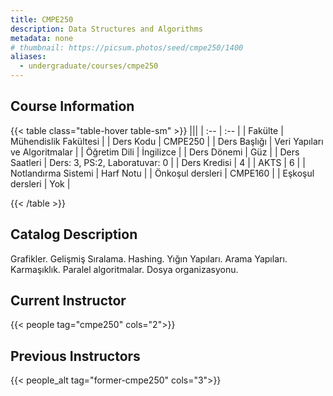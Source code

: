 ```yaml
---
title: CMPE250
description: Data Structures and Algorithms
metadata: none
# thumbnail: https://picsum.photos/seed/cmpe250/1400
aliases:
  - undergraduate/courses/cmpe250
---
```


## Course Information

<!-- prettier-ignore-start -->
{{< table class="table-hover table-sm" >}}
|||
| :-- | :-- |
| Fakülte | Mühendislik Fakültesi |
| Ders Kodu | CMPE250 |
| Ders Başlığı | Veri Yapıları ve Algoritmalar |
| Öğretim Dili | İngilizce |
| Ders Dönemi | Güz |
| Ders Saatleri | Ders: 3, PS:2, Laboratuvar: 0 |
| Ders Kredisi | 4 |
| AKTS | 6 |
| Notlandırma Sistemi | Harf Notu |
| Önkoşul dersleri | CMPE160 |
| Eşkoşul dersleri | Yok |

{{< /table >}}
<!-- prettier-ignore-end -->

## Catalog Description

Grafikler. Gelişmiş Sıralama. Hashing. Yığın Yapıları. Arama Yapıları. Karmaşıklık. Paralel algoritmalar. Dosya organizasyonu.

## Current Instructor

{{< people tag="cmpe250" cols="2">}}

## Previous Instructors

{{< people_alt tag="former-cmpe250" cols="3">}}
